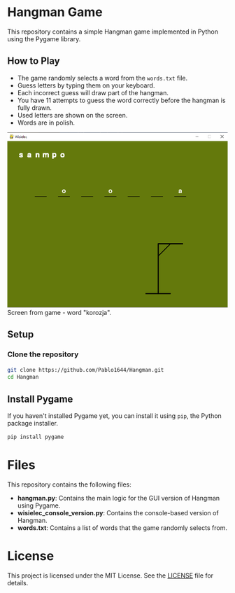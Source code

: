 # Hangman Game

This repository contains a simple Hangman game implemented in Python using the Pygame library.

## How to Play

- The game randomly selects a word from the `words.txt` file.
- Guess letters by typing them on your keyboard.
- Each incorrect guess will draw part of the hangman.
- You have 11 attempts to guess the word correctly before the hangman is fully drawn.
- Used letters are shown on the screen. 
- Words are in polish.
  
![Screen from game](https://github.com/Pablo1644/Hangman/blob/main/hangman.png) 
</br> Screen from game - word "korozja".
## Setup

### Clone the repository

```bash
git clone https://github.com/Pablo1644/Hangman.git
cd Hangman
```
## Install Pygame

If you haven't installed Pygame yet, you can install it using `pip`, the Python package installer.

```bash
pip install pygame
```

# Files

This repository contains the following files:

- **hangman.py**: Contains the main logic for the GUI version of Hangman using Pygame.
- **wisielec_console_version.py**: Contains the console-based version of Hangman.
- **words.txt**: Contains a list of words that the game randomly selects from.

# License

This project is licensed under the MIT License. See the [LICENSE](LICENSE) file for details.


